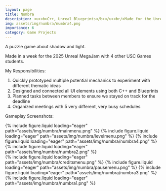 ```yaml
---
layout: page
title: Numbra
description: <u><b>C++, Unreal Blueprints</b></u><br/>Made for the Unreal MegaJam<br/>October 2025
img: assets/img/numbra/numbra4.png
importance: 6
category: Game Projects
---
```


A puzzle game about shadow and light.

Made in a week for the 2025 Unreal MegaJam with 4 other USC Games students.

My Responsibilities:

1. Quickly prototyped multiple potential mechanics to experiment with different thematic ideas
2. Designed and connected all UI elements using both C++ and Blueprints
3. Planned tasks between members to ensure we stayed on track for the deadline
4. Organized meetings with 5 very different, very busy schedules

Gameplay Screenshots:

<div class="row">
    <div class="col-sm mt-3 mt-md-0">
        {% include figure.liquid loading="eager" path="assets/img/numbra/mainmenu.png" %}
        {% include figure.liquid loading="eager" path="assets/img/numbra/levelmenu.png" %}
        {% include figure.liquid loading="eager" path="assets/img/numbra/numbra4.png" %}
        {% include figure.liquid loading="eager" path="assets/img/numbra/numbra2.png" %}
    </div>
    <div class="col-sm mt-3 mt-md-0">
        {% include figure.liquid loading="eager" path="assets/img/numbra/creditsmenu.png" %}
        {% include figure.liquid loading="eager" path="assets/img/numbra/pausemenu.png" %}
        {% include figure.liquid loading="eager" path="assets/img/numbra/numbra3.png" %}
        {% include figure.liquid loading="eager" path="assets/img/numbra/numbra1.png" %}
    </div>
</div>
